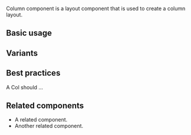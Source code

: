 Column component is a layout component that is used to create a column layout.

## Basic usage

<ColBasic />

## Variants

<ColVariants />

## Best practices

A Col should ...

## Related components

- A related component.
- Another related component.
